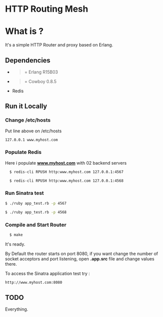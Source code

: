 HTTP Routing Mesh
=================

# What is ?

It's a simple HTTP Router and proxy based on Erlang. 

## Dependencies

 - >= Erlang R15B03
 - >= Cowboy 0.8.5
 - Redis

## Run it Locally

### Change /etc/hosts

Put line above on /etc/hosts 

```sh
127.0.0.1 www.myhost.com

```

### Populate Redis
  Here i populate **www.myhost.com** with 02 backend servers

```sh
  $ redis-cli RPUSH http:www.myhost.com 127.0.0.1:4567

  $ redis-cli RPUSH http:www.myhost.com 127.0.0.1:4568
```

### Run Sinatra test 

```sh
$ ./ruby app_test.rb -p 4567
```

```sh
$ ./ruby app_test.rb -p 4568 
```

### Compile and Start Router 

```sh
  $ make
```

It's ready.

By Default the router starts on port 8080, if you want change the number of socket acceptors and port listening, open **.app.src** file and change values there. 

To access the Sinatra application test try :

```sh
http://www.myhost.com:8080
```

## TODO

Everything.
